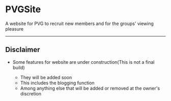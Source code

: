 # PVGSite

A website for PVG to recruit new members and for the groups' viewing pleasure

---

## Disclaimer

- Some features for website are under construction(This is not a final build)

   - They will be added soon
   - This includes the blogging function
   - Among anything else that will be added or removed at the owner's discretion

